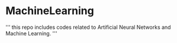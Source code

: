 # MachineLearning

'''
this repo includes codes related to Artificial Neural Networks and Machine Learning.
'''
